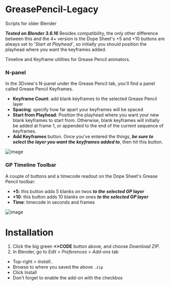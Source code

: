 # GreasePencil-Legacy
Scripts for older Blender

***Tested on Blender 3.6.16***
Besides compatibility, the only other difference between this and the 4+ version is the Dope Sheet's +5 and +10 buttons are always set to '*Start at Playhead'*, so initially you should position the playhead where you want the keyframes added.

Timeline and Keyframe utilities for Grease Pencil animators.

### N-panel
In the 3Dview's N-panel under the Grease Pencil tab, you'll find a panel called Grease Pencil Keyframes.
- **Keyframe Count**: add blank keyframes to the selected Grease Pencil layer
- **Spacing**: specify how far apart your keyframes will be spaced
- **Start from Playhead**: Position the playhead where you want your new blank keyframes to start from. Otherwise, blank keyframes will initially be added at frame 1, or appended to the end of the current sequence of keyframes.
- **Add Keyframes** button. Once you've entered the things, ***be sure to select the layer you want the keyframes added to***, then hit this button.

![image](https://github.com/user-attachments/assets/05bb86f7-760b-4721-8af3-bf6005f384d8)
 
### GP Timeline Toolbar
A couple of buttons and a timecode readout on the Dope Sheet's Grease Pencil toolbar:
- **+5**: this button adds 5 blanks on twos ***to the selected GP layer***
- **+10**: this button adds 10 blanks on ones ***to the selected GP layer***
- **Time**: timecode in seconds and frames

![image](https://github.com/user-attachments/assets/c4ec29ac-5feb-4daf-8a5f-5aac55397ff5)

# Installation
1. Click the big green **<>CODE** button above, and choose *Download ZIP*.
2. In Blender, go to *Edit > Preferences > Add-ons* tab
- Top-right > *Install..*
- Browse to where you saved the above `.zip`
- Click Install
- Don't forget to enable the add-on with the checkbox
